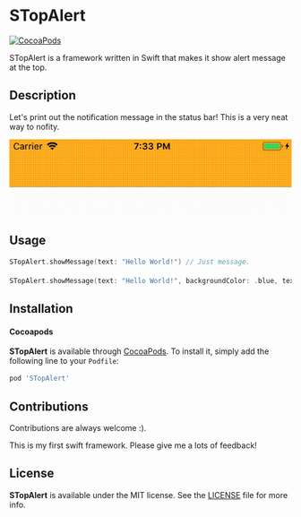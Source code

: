 STopAlert
============
[![CocoaPods](https://img.shields.io/cocoapods/v/STopAlert.svg)](https://github.com/Seonift/STopAlert)

STopAlert is a framework written in Swift that makes it show alert message at the top.

## Description

Let's print out the notification message in the status bar! This is a very neat way to nofity.

![STopAlert](/stop.gif)

## Usage

```swift
STopAlert.showMessage(text: "Hello World!") // Just message.

STopAlert.showMessage(text: "Hello World!", backgroundColor: .blue, textColor: .darkGray, duration: 2.0, animationDuration: 0.25) // Alert with options.
```

## Installation
#### Cocoapods
**STopAlert** is available through [CocoaPods](http://blog.cocoapods.org/Pod-Authors-Guide-to-CocoaPods-Frameworks/). To install it, simply add the following line to your `Podfile`:

```ruby
pod 'STopAlert'
```

## Contributions

Contributions are always welcome :).

This is my first swift framework. Please give me a lots of feedback!

## License
**STopAlert** is available under the MIT license. See the [LICENSE](https://github.com/Seonift/STopAlert/blob/master/LICENSE) file for more info.

